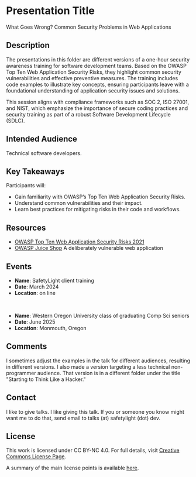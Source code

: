 # Presentation Title
What Goes Wrong? Common Security Problems in Web Applications

## Description
The presentations in this folder are different versions of a one-hour security awareness training for software development teams. Based on the OWASP Top Ten Web Application Security Risks, they highlight common security vulnerabilities and effective preventive measures. The training includes code examples to illustrate key concepts, ensuring participants leave with a foundational understanding of application security issues and solutions. 

This session aligns with compliance frameworks such as SOC 2, ISO 27001, and NIST, which emphasize the importance of secure coding practices and security training as part of a robust Software Development Lifecycle (SDLC).

## Intended Audience
Technical software developers.

## Key Takeaways
Participants will:
- Gain familiarity with OWASP’s Top Ten Web Application Security Risks.
- Understand common vulnerabilities and their impact.
- Learn best practices for mitigating risks in their code and workflows.

## Resources
- [OWASP Top Ten Web Application Security Risks 2021](https://owasp.org/Top10/)
- [OWASP Juice Shop](https://owasp.org/www-project-juice-shop/) A deliberately vulnerable web application

## Events
- **Name**: SafetyLight client training
- **Date**: March 2024
- **Location**: on line

<br>

- **Name**: Western Oregon University class of graduating Comp Sci seniors
- **Date**: June 2025
- **Location**: Monmouth, Oregon

## Comments
I sometimes adjust the examples in the talk for different audiences, resulting in different versions. I also made a version targeting a less technical non-programmer audience. That version is in a different folder under the title "Starting to Think Like a Hacker."

## Contact
I like to give talks. I like giving this talk. If you or someone you know might want me to do that, send email to talks (at) safetylight (dot) dev.

## License
This work is licensed under CC BY-NC 4.0. For full details, visit [Creative Commons License Page](https://creativecommons.org/licenses/by-nc/4.0/).

A summary of the main license points is available [here](https://creativecommons.org/licenses/by-nc/4.0/).